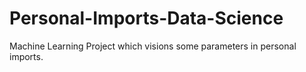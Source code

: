 # Personal-Imports-Data-Science
Machine Learning Project which visions some parameters in personal imports.
